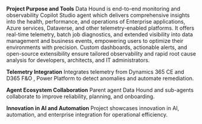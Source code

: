 **Project Purpose and Tools**
Data Hound is end-to-end monitoring and observability Copilot Studio agent which delivers comprehensive insights into the health, performance, and operations of Enterprise applications, Azure services, Dataverse, and other telemetry-enabled platforms. It offers real-time telemetry, batch job diagnostics, and extended visibility into data management and business events, empowering users to optimize their environments with precision. Custom dashboards, actionable alerts, and open-source extensibility ensure tailored observability and rapid root cause analysis for developers, architects, and IT administrators.

**Telemetry Integration**
Integrates telemetry from Dynamics 365 CE and D365 F&O , Power Platform to detect anomalies and automate remediation.

**Agent Ecosystem Collaboration**
Parent agent Data Hound and sub-agents collaborate to improve reliability, planning, and onboarding.

**Innovation in AI and Automation**
Project showcases innovation in AI, automation, and enterprise integration for operational efficiency.

